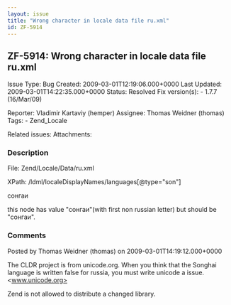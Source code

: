 ```yaml
---
layout: issue
title: "Wrong character in locale data file ru.xml"
id: ZF-5914
---
```


ZF-5914: Wrong character in locale data file ru.xml
---------------------------------------------------

 Issue Type: Bug Created: 2009-03-01T12:19:06.000+0000 Last Updated: 2009-03-01T14:22:35.000+0000 Status: Resolved Fix version(s): - 1.7.7 (16/Mar/09)
 
 Reporter:  Vladimir Kartaviy (hemper)  Assignee:  Thomas Weidner (thomas)  Tags: - Zend\_Locale
 
 Related issues: 
 Attachments: 
### Description

File: Zend/Locale/Data/ru.xml

XPath: /ldml/localeDisplayNames/languages[@type="son"]

cонгаи

this node has value "cонгаи"(with first non russian letter) but should be "сонгаи".

 

 

### Comments

Posted by Thomas Weidner (thomas) on 2009-03-01T14:19:12.000+0000

The CLDR project is from unicode.org. When you think that the Songhai language is written false for russia, you must write unicode a issue. <www.unicode.org>

Zend is not allowed to distribute a changed library.

 

 